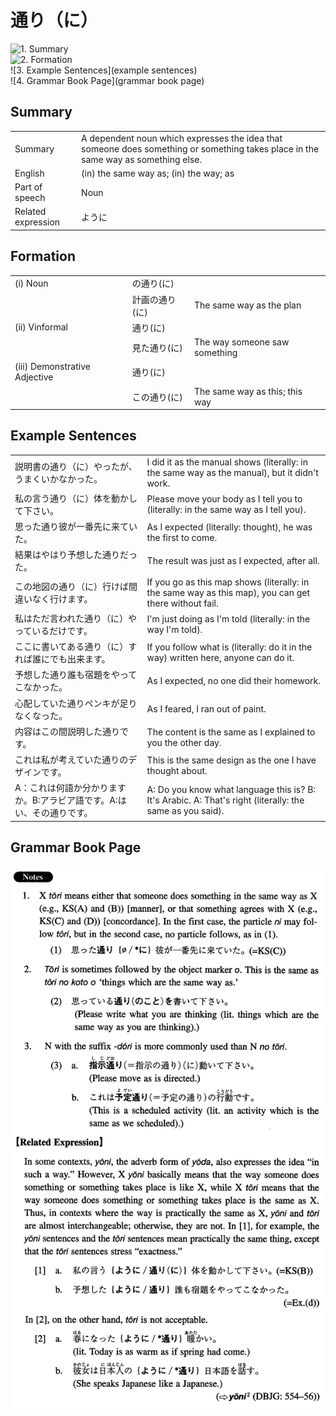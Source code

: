 # 通り（に）

![1. Summary](summary)<br>
![2. Formation](formation)<br>
![3. Example Sentences](example sentences)<br>
![4. Grammar Book Page](grammar book page)<br>


## Summary

<table><tr>   <td>Summary</td>   <td>A dependent noun which expresses the idea that someone does something or something takes place in the same way as something else.</td></tr><tr>   <td>English</td>   <td>(in) the same way as; (in) the way; as</td></tr><tr>   <td>Part of speech</td>   <td>Noun</td></tr><tr>   <td>Related expression</td>   <td>ように</td></tr></table>

## Formation

<table class="table"><tbody><tr class="tr head"><td class="td"><span class="numbers">(i)</span> <span class="bold">Noun</span></td><td class="td"><span class="concept">の通り(に)</span> </td><td class="td"></td></tr><tr class="tr"><td class="td"></td><td class="td"><span>計画</span><span class="concept">の通り(に)</span> </td><td class="td"><span>The same way as the plan</span></td></tr><tr class="tr head"><td class="td"><span class="numbers">(ii)</span> <span class="bold">Vinformal</span></td><td class="td"><span class="concept">通り(に)</span> </td><td class="td"></td></tr><tr class="tr"><td class="td"></td><td class="td"><span>見た</span><span class="concept">通り(に)</span> </td><td class="td"><span>The way someone saw something</span></td></tr><tr class="tr head"><td class="td"><span class="numbers">(iii)</span> <span class="bold">Demonstrative Adjective</span></td><td class="td"><span class="concept">通り(に)</span> </td><td class="td"></td></tr><tr class="tr"><td class="td"></td><td class="td"><span>この</span><span class="concept">通り(に)</span> </td><td class="td"><span>The same way as this; this way</span></td></tr></tbody></table>

## Example Sentences

<table><tr>   <td>説明書の通り（に）やったが、うまくいかなかった。</td>   <td>I did it as the manual shows (literally: in the same way as the manual), but it didn't work.</td></tr><tr>   <td>私の言う通り（に）体を動かして下さい。</td>   <td>Please move your body as I tell you to (literally: in the same way as I tell you).</td></tr><tr>   <td>思った通り彼が一番先に来ていた。</td>   <td>As I expected (literally: thought), he was the first to come.</td></tr><tr>   <td>結果はやはり予想した通りだった。</td>   <td>The result was just as I expected, after all.</td></tr><tr>   <td>この地図の通り（に）行けば間違いなく行けます。</td>   <td>If you go as this map shows (literally: in the same way as this map), you can get there without fail.</td></tr><tr>   <td>私はただ言われた通り（に）やっているだけです。</td>   <td>I'm just doing as I'm told (literally: in the way I'm told).</td></tr><tr>   <td>ここに書いてある通り（に）すれば誰にでも出来ます。</td>   <td>If you follow what is (literally: do it in the way) written here, anyone can do it.</td></tr><tr>   <td>予想した通り誰も宿題をやってこなかった。</td>   <td>As I expected, no one did their homework.</td></tr><tr>   <td>心配していた通りペンキが足りなくなった。</td>   <td>As I feared, I ran out of paint.</td></tr><tr>   <td>内容はこの間説明した通りです。</td>   <td>The content is the same as I explained to you the other day.</td></tr><tr>   <td>これは私が考えていた通りのデザインです。</td>   <td>This is the same design as the one I have thought about.</td></tr><tr>   <td>A：これは何語か分かりますか。B:アラビア語です。A:はい、その通りです。</td>   <td>A: Do you know what language this is? B: It's Arabic. A: That's right (literally: the same as you said).</td></tr></table>

## Grammar Book Page

![](../img/Intermediate通り(に).png)

